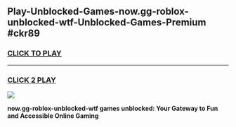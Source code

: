 
## Play-Unblocked-Games-now.gg-roblox-unblocked-wtf-Unblocked-Games-Premium #ckr89
<h3>
<a href="https://premium.freeplayer.one?title=now.gg-roblox-unblocked-wtf&ref=12M">CLICK TO PLAY</a></h3>
<hr>

<h3>
<a href="https://premium.freeplayer.one?title=now.gg-roblox-unblocked-wtf&ref=12M">CLICK 2 PLAY</a>
  
</h3>

<a href="https://premium.freeplayer.one?title=now.gg-roblox-unblocked-wtf&ref=12M"><img src="https://clearcache.store/games.png"></a>


**now.gg-roblox-unblocked-wtf games unblocked: Your Gateway to Fun and Accessible Online Gaming**
